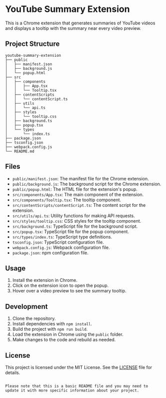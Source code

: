 # YouTube Summary Extension

This is a Chrome extension that generates summaries of YouTube videos and displays a tooltip with the summary near every video preview.

## Project Structure

```
youtube-summary-extension
├── public
│   ├── manifest.json
│   ├── background.js
│   └── popup.html
├── src
│   ├── components
│   │   ├── App.tsx
│   │   └── Tooltip.tsx
│   ├── contentScripts
│   │   └── contentScript.ts
│   ├── utils
│   │   └── api.ts
│   ├── styles
│   │   └── tooltip.css
│   ├── background.ts
│   ├── popup.tsx
│   └── types
│       └── index.ts
├── package.json
├── tsconfig.json
├── webpack.config.js
└── README.md
```

## Files

- `public/manifest.json`: The manifest file for the Chrome extension.
- `public/background.js`: The background script for the Chrome extension.
- `public/popup.html`: The HTML file for the extension's popup.
- `src/components/App.tsx`: The main component of the extension.
- `src/components/Tooltip.tsx`: The tooltip component.
- `src/contentScripts/contentScript.ts`: The content script for the extension.
- `src/utils/api.ts`: Utility functions for making API requests.
- `src/styles/tooltip.css`: CSS styles for the tooltip component.
- `src/background.ts`: TypeScript file for the background script.
- `src/popup.tsx`: TypeScript file for the popup component.
- `src/types/index.ts`: TypeScript type definitions.
- `tsconfig.json`: TypeScript configuration file.
- `webpack.config.js`: Webpack configuration file.
- `package.json`: npm configuration file.

## Usage

1. Install the extension in Chrome.
2. Click on the extension icon to open the popup.
3. Hover over a video preview to see the summary tooltip.

## Development

1. Clone the repository.
2. Install dependencies with `npm install`.
3. Build the project with `npm run build`.
4. Load the extension in Chrome using the `public` folder.
5. Make changes to the code and rebuild as needed.

## License

This project is licensed under the MIT License. See the [LICENSE](LICENSE) file for details.
```

Please note that this is a basic README file and you may need to update it with more specific information about your project.